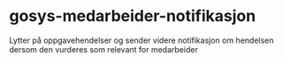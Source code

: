 # gosys-medarbeider-notifikasjon
Lytter på oppgavehendelser og sender videre notifikasjon om hendelsen dersom den vurderes som relevant for medarbeider
